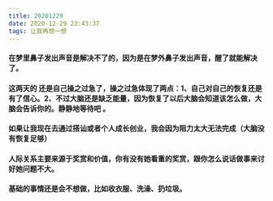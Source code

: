 ```yaml
---
title: 20201229
date: 2020-12-29 23:43:37
tags: 让我再想一想
---
```

#### 在梦里鼻子发出声音是解决不了的，因为是在梦外鼻子发出声音，醒了就能解决了。
#### 这两天的 还是自己操之过急了，操之过急体现了两点：1、自己对自己的恢复还是有了信心。2、不过大脑还是缺乏能量，因为恢复了以后大脑会知道该怎么做，大脑会告诉你的。静静地等待吧  。
#### 如果让我现在去通过搭讪或者个人成长创业，我会因为阻力太大无法完成（大脑没有恢复足够）
#### 人际关系主要来源于奖赏和价值，你有没有她看重的奖赏，跟你怎么说话做事来讨好她问题不大。
#### 基础的事情还是会不想做，比如收衣服、洗澡、扔垃圾。